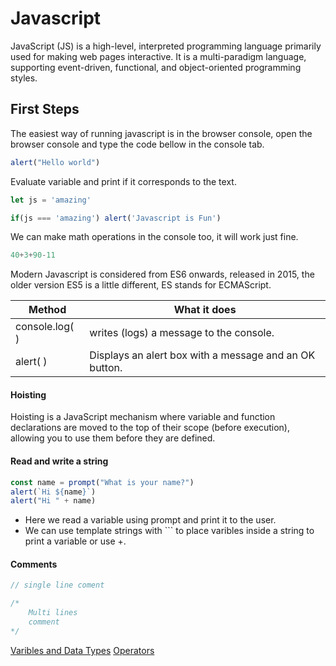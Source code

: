# Javascript

JavaScript (JS) is a high-level, interpreted programming language primarily used for making web pages interactive. It is a multi-paradigm language, supporting event-driven, functional, and object-oriented programming styles.

## First Steps

The easiest way of running javascript is in the browser console, open the browser console and type the code bellow in the console tab.

```javascript
alert("Hello world")
```

Evaluate variable and print if it corresponds to the text.

```javascript
let js = 'amazing'

if(js === 'amazing') alert('Javascript is Fun')
```

We can make math operations in the console too, it will work just fine.

```javascript
40+3+90-11
```

Modern Javascript is considered from ES6 onwards, released in 2015, the older version ES5 is a little different, ES stands for ECMAScript.

| Method         | What it does                            |
| -------------- | --------------------------------------- |
| console.log( ) | writes (logs) a message to the console. |
| alert( ) | Displays an alert box with a message and an OK button. |

#### Hoisting

Hoisting is a JavaScript mechanism where variable and function declarations are moved to the top of their scope (before execution), allowing you to use them before they are defined.

#### Read and write a string

```javascript
const name = prompt("What is your name?")
alert(`Hi ${name}`)
alert("Hi " + name)
```
- Here we read a variable using prompt and print it to the user.
- We can use template strings with ``` to place varibles inside a string to print a variable or use +.

#### Comments

```javascript
// single line coment

/*
    Multi lines 
    comment
*/

```

[Varibles and Data Types](references/operators.md)
[Operators](references/operators.md)
